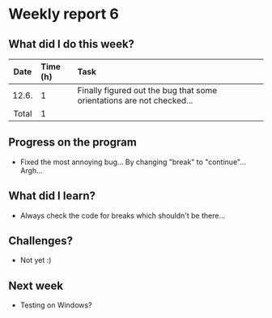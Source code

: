 # Weekly report 6  

## What did I do this week?  
| Date  | Time (h) | Task
| :---: | :---     | :---
| 12.6. | 1        | Finally figured out the bug that some orientations are not checked...
| Total | 1        |

## Progress on the program  
- Fixed the most annoying bug... By changing "break" to "continue"... Argh...

## What did I learn?  
- Always check the code for breaks which shouldn't be there...

## Challenges?  
- Not yet :)

## Next week  
- Testing on Windows?
